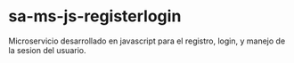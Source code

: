 # sa-ms-js-registerlogin
Microservicio desarrollado en javascript para el registro, login, y manejo de la sesion del usuario.
